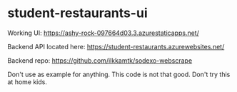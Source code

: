 # student-restaurants-ui

Working UI: https://ashy-rock-097664d03.3.azurestaticapps.net/

Backend API located here: https://student-restaurants.azurewebsites.net/

Backend repo: https://github.com/ilkkamtk/sodexo-webscrape

Don't use as example for anything. This code is not that good. Don't try this at home kids.
